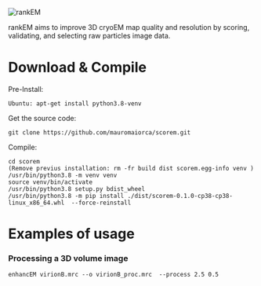 ![rankEM]()


rankEM aims to improve 3D cryoEM map quality and resolution by scoring, validating, and selecting raw particles image data.


# Download & Compile

Pre-Install:
```
Ubuntu: apt-get install python3.8-venv
```

Get the source code:
```
git clone https://github.com/mauromaiorca/scorem.git
```

Compile:
```
cd scorem
(Remove previus installation: rm -fr build dist scorem.egg-info venv )
/usr/bin/python3.8 -m venv venv
source venv/bin/activate
/usr/bin/python3.8 setup.py bdist_wheel
/usr/bin/python3.8 -m pip install ./dist/scorem-0.1.0-cp38-cp38-linux_x86_64.whl  --force-reinstall
```



# Examples of usage

### Processing a 3D volume image

```
enhancEM virionB.mrc --o virionB_proc.mrc  --process 2.5 0.5
```
